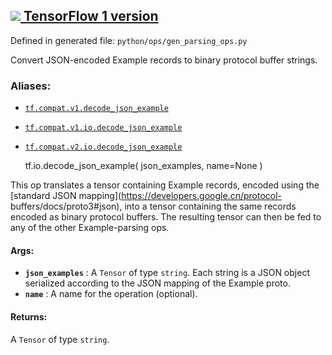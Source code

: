 [ ![](https://tensorflow.google.cn/images/tf_logo_32px.png) TensorFlow 1
version](/versions/r1.15/api_docs/python/tf/io/decode_json_example)  
---  
  
Defined in generated file: `python/ops/gen_parsing_ops.py`

Convert JSON-encoded Example records to binary protocol buffer strings.

### Aliases:

  * [`tf.compat.v1.decode_json_example`](/api_docs/python/tf/io/decode_json_example)
  * [`tf.compat.v1.io.decode_json_example`](/api_docs/python/tf/io/decode_json_example)
  * [`tf.compat.v2.io.decode_json_example`](/api_docs/python/tf/io/decode_json_example)

    
    
    tf.io.decode_json_example(
        json_examples,
        name=None
    )
    

This op translates a tensor containing Example records, encoded using the
[standard JSON mapping](https://developers.google.cn/protocol-
buffers/docs/proto3#json), into a tensor containing the same records encoded
as binary protocol buffers. The resulting tensor can then be fed to any of the
other Example-parsing ops.

#### Args:

  * **`json_examples`** : A `Tensor` of type `string`. Each string is a JSON object serialized according to the JSON mapping of the Example proto.
  * **`name`** : A name for the operation (optional).

#### Returns:

A `Tensor` of type `string`.

